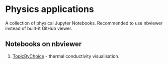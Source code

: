 # Physics applications

A collection of physical Jupyter Notebooks. Recommended to use
nbviewer instead of built-it GitHub viewer.

## Notebooks on nbviewer

1. [TopicByChoice](https://nbviewer.jupyter.org/github/konarkcher/JupyterNotebook/blob/dev/TopicByChoice.ipynb#) - 
thermal conductivity visualisation.